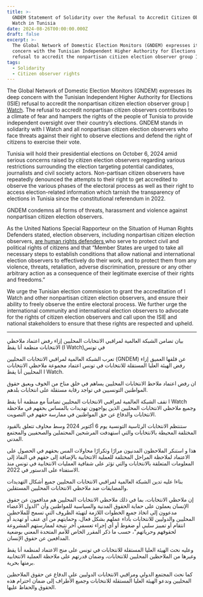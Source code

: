 ```yaml
---
title: >-
  GNDEM Statement of Solidarity over the Refusal to Accredit Citizen Observers I
  Watch in Tunisia
date: 2024-08-26T00:00:00.000Z
draft: false
excerpt: >-
  The Global Network of Domestic Election Monitors (GNDEM) expresses its deep
  concern with the Tunisian Independent Higher Authority for Elections (ISIE)
  refusal to accredit the nonpartisan citizen election observer group I Watch.
tags:
  - Solidarity
  - Citizen observer rights
---
```


The Global Network of Domestic Election Monitors (GNDEM) expresses its deep concern with the Tunisian Independent Higher Authority for Elections (ISIE) refusal to accredit the nonpartisan citizen election observer group [I Watch](https://www.iwatch.tn/ar/). The refusal to accredit nonpartisan citizen observers contributes to a climate of fear and hampers the rights of the people of Tunisia to provide independent oversight over their country’s elections. GNDEM stands in solidarity with I Watch and all nonpartisan citizen election observers who face threats against their right to observe elections and defend the right of citizens to exercise their vote.

Tunisia will hold their presidential elections on October 6, 2024 amid serious concerns raised by citizen election observers regarding various restrictions surrounding the election targeting potential candidates, journalists and civil society actors. Non-partisan citizen observers have repeatedly denounced the attempts to their right to get accredited to observe the various phases of the electoral process as well as their right to access election-related information which tarnish the transparency of elections in Tunisia since the constitutional referendum in 2022.

GNDEM condemns all forms of threats, harassment and violence against nonpartisan citizen election observers.

As the United Nations Special Rapporteur on the Situation of Human Rights Defenders stated, election observers, including nonpartisan citizen election observers, [are human rights defenders ](https://srdefenders.org/information/the-situation-of-election-observers-as-human-rights-defenders%ef%bf%bc/)who serve to protect civil and political rights of citizens and that “Member States are urged to take all necessary steps to establish conditions that allow national and international election observers to effectively do their work, and to protect them from any violence, threats, retaliation, adverse discrimination, pressure or any other arbitrary action as a consequence of their legitimate exercise of their rights and freedoms.”

We urge the Tunisian election commission to grant the accreditation of I Watch and other nonpartisan citizen election observers, and ensure their ability to freely observe the entire electoral process. We further urge the international community and international election observers to advocate for the rights of citizen election observers and call upon the ISIE and national stakeholders to ensure that these rights are respected and upheld.

***

بيان تضامن الشبكة العالمية لمراقبي الانتخابات المحليين إزاء رفض اعتماد ملاحظي الانتخابات منظمة أنا يقظ (I Watch)في تونس

تعرب الشبكة العالمية لمراقبي الانتخابات المحليين (GNDEM) عن قلقها العميق إزاء رفض الهيئة العليا المستقلة للانتخابات في تونس اعتماد مجموعة ملاحظي الانتخابات المحليين أنا يقظ I Watch. 

ان رفض اعتماد ملاحظ الانتخابات المحليين يساهم في خلق مناخ من الخوف ويعيق حقوق المواطنين التونسيين في تواجد رقابة مستقلة على انتخابات بلدهم. 

تقف الشبكة العالمية لمراقبي الانتخابات المحليين تضامناً مع منظمة أنا يقظ I Watch وجميع ملاحظي الانتخابات المحليين الذين يواجهون تهديدات بالمساس بحقهم في ملاحظة الانتخابات والدفاع عن حق المواطنين في ممارسة حقهم في التصويت.

ستنتظم الانتخابات الرئاسية التونسية يوم 6 أكتوبر 2024 وسط مخاوف تتعلق بالقيود المختلفة المحيطة بالانتخابات والتي استهدفت المرشحين المحتملين والصحفيين والمجتمع المدني. 

هذا و استنكر الملاحظون المدنيون مرارًا وتكرارًا محاولات المس بحقهم في الحصول على الاعتماد لملاحظة المراحل المختلفة للعملية الانتخابية بالإضافة إلى حقهم في النفاذ إلى المعلومات المتعلقة بالانتخابات والتي تؤثر على شفافية العمليات الانتخابية في تونس منذ الاستفتاء على الدستور في 2022.

بناءا عليه تدين الشبكة العالمية لمراقبي الانتخابات المحليين جميع أشكال التهديدات والمضايقات ضد ملاحظي الانتخابات المحليين المستقلين.

إن ملاحظي الانتخابات، بما في ذلك ملاحظي الانتخابات المحليين هم مدافعون عن حقوق الإنسان يعملون على حماية الحقوق المدنية والسياسية للمواطنين وأن "الدول الأعضاء مدعوون إلى اتخاذ جميع الخطوات اللازمة لتهيئة الظروف التي تسمح للملاحظين المحليين والدوليين للانتخابات بأداء عملهم بشكل فعال، وحمايتهم من أي عنف أو تهديد أو انتقام أو تمييز سلبي أو ضغوط أو أي إجراء تعسفي آخر نتيجة لممارستهم المشروعة لحقوقهم وحرياتهم"، حسب ما ذكر المقرر الخاص للأمم المتحدة المعني بوضعية المدافعين عن حقوق الإنسان.

وعليه نحث الهيئة العليا المستقلة للانتخابات في تونس على منح الاعتماد لمنظمة أنا يقظ وغيرها من الملاحظين المحليين للانتخابات، وضمان قدرتهم على ملاحظة العملية الانتخابية برمتها بحرية. 

كما نحث المجتمع الدولي ومراقبي الانتخابات الدوليين على الدفاع عن حقوق الملاحظين المحليين وندعو الهيئة العليا المستقلة للانتخابات وجميع الأطراف إلى ضمان احترام هذه الحقوق والحفاظ عليها.
